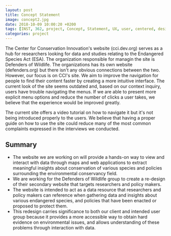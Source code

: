 ```yaml
---
layout: post
title: Concept Statement
image: concept2.jpg
date: 2018-10-09 10:00:20 +0200
tags: [INST, 362, project, Concept, Statement, UX, user, centered, design, defenders, wildlife]
categories: project
---
```


The Center for Conservation Innovation's website (cci.dev.org) serves as a hub for researchers looking for data and studies relating to the Endangered Species Act (ESA). The organization responsible for managin the site is Defenders of Wildlife. The organizations has its own website (defenders.org) but there isn't any obvious connections between the two. However, our focus is on CCI's site. We aim to improve the navigation for people to find their content faster by creating a more intuitive interface. The current look of the site seems outdated and, based on our context inquiry, users have trouble navigating the menus. If we are able to present more explicit menu options and reduce the number of clicks a user takes, we believe that the experience would be improved greatly.

The current site offers a video tutorial on how to navigate it but it's not being introduced properly to the users. We believe that having a proper guide on how to use the site could reduce many of the most common complaints expressed in the interviews we conducted. 




## Summary

- The website we are working on will provide a hands-on way to view and interact with data through maps and web applications to extract meaningful insights about conservation of various species and policies surrounding the environmental conservancy field. 
- We are working for the Defenders of Wildlife group to create a re-design of their secondary website that targets researchers and policy makers.
- The website is intended to act as a data resource that researchers and policy makers can reference when gathering data and insights about various endangered species, and policies that have been enacted or proposed to protect them.
- This redesign carries significance to both our client and intended user group because it provides a more accessible way to obtain hard evidence on environmental issues, and allows understanding of these problems through interaction with data.
